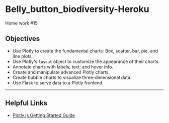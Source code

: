 # Belly_button_biodiversity-Heroku
Home work #15

## Objectives

* Use Plotly to create the fundamental charts: Box, scatter, bar, pie, and line plots.
* Use Plotly's `layout` object to customize the appearance of their charts.
* Annotate charts with labels; text; and hover info.
* Create and manipulate advanced Plotly charts.
* Create bubble charts to visualize three-dimensional data.
* Use Flask to serve data to a Plotly frontend.

- - -

## Helpful Links

* [Plotly.js Getting Started Guide](https://plot.ly/javascript/getting-started/)
